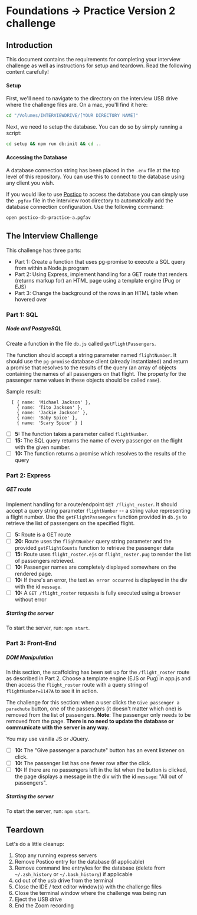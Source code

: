 # Foundations -> Practice Version 2 challenge

## Introduction

This document contains the requirements for completing your interview challenge as well as instructions for setup and teardown. Read the following content carefully!

#### Setup

First, we'll need to navigate to the directory on the interview USB drive where the challenge files are. On a mac, you'll find it here:

```sh
cd "/Volumes/INTERVIEWDRIVE/[YOUR DIRECTORY NAME]"
```

Next, we need to setup the database. You can do so by simply running a script:

```sh
cd setup && npm run db:init && cd ..
```

#### Accessing the Database

A database connection string has been placed in the `.env` file at the top level of this repository. You can use this to connect to the database using any client you wish.

If you would like to use [Postico](https://eggerapps.at/postico) to access the database you can simply use the `.pgfav` file in the interview root directory to automatically add the database connection configuration. Use the following command:

```sh
open postico-db-practice-a.pgfav
```

## The Interview Challenge

This challenge has three parts:

- Part 1: Create a function that uses pg-promise to execute a SQL query from within a Node.js program
- Part 2: Using Express, implement handling for a GET route that renders (returns markup for) an HTML page using a template engine (Pug or EJS)
- Part 3: Change the background of the rows in an HTML table when hovered over

### Part 1: SQL

##### Node and PostgreSQL

Create a function in the file `db.js` called `getFlightPassengers`.

The function should accept a string parameter named `flightNumber`. It should use the `pg-promise` database client (already instantiated) and return a promise that resolves to the results of the query (an array of objects containing the names of all passengers on that flight. The property for the passenger name values in these objects should be called `name`).

Sample result:

```
  [ { name: 'Michael Jackson' },
    { name: 'Tito Jackson' },
    { name: 'Jackie Jackson' },
    { name: 'Baby Spice' },
    { name: 'Scary Spice' } ]
```

- [ ] __5:__ The function takes a parameter called `flightNumber`.
- [ ] __15:__ The SQL query returns the name of every passenger on the flight with the given number.
- [ ] __10:__ The function returns a promise which resolves to the results of the query

### Part 2: Express

##### GET route

Implement handling for a route/endpoint `GET /flight_roster`. It should accept a query string parameter `flightNumber` -- a string value representing a flight number. Use the `getFlightPassengers` function provided in `db.js` to retrieve the list of passengers on the specified flight.

- [ ] __5:__ Route is a GET route
- [ ] __20:__ Route uses the `flightNumber` query string parameter and the provided `getFlightCounts` function to retrieve the passenger data
- [ ] __15:__ Route uses `flight_roster.ejs` or `flight_roster.pug` to render the list of passengers retrieved.
- [ ] __10:__ Passenger names are completely displayed somewhere on the rendered page.
- [ ] __10:__ If there's an error, the text `An error occurred` is displayed in the div with the id `message`.
- [ ] __10:__ A `GET /flight_roster` requests is fully executed using a browser without error

##### Starting the server

To start the server, run: `npm start`.

### Part 3: Front-End

##### DOM Manipulation

In this section, the scaffolding has been set up for the `/flight_roster` route as described in Part 2. Choose a template engine (EJS or Pug) in app.js and then access the `flight_roster` route with a query string of `flightNumber=1147A` to see it in action.

The challenge for this section: when a user clicks the `Give passenger a parachute` button, one of the passengers (it doesn't matter which one) is removed from the list of passengers. __Note__: The passenger only needs to be removed from the page. __There is no need to update the database or communicate with the server in any way.__

You may use vanilla JS or JQuery.

- [ ] __10:__ The "Give passenger a parachute" button has an event listener on click.
- [ ] __10:__ The passenger list has one fewer row after the click.
- [ ] __10:__ If there are no passengers left in the list when the button is clicked, the page displays a message in the div with the id `message`: "All out of passengers".

##### Starting the server

To start the server, run: `npm start`.

## Teardown

Let's do a little cleanup:

1. Stop any running express servers
2. Remove Postico entry for the database (if applicable)
3. Remove command line entry/ies for the database (delete from `~/.zsh_history` or `~/.bash_history`) if applicable
4. cd out of the usb drive from the terminal
5. Close the IDE / text editor window(s) with the challenge files
6. Close the terminal window where the challenge was being run
7. Eject the USB drive
8. End the Zoom recording
